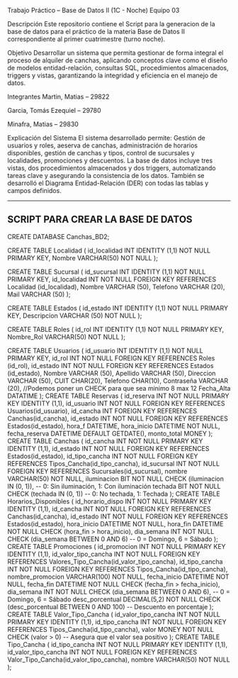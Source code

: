 Trabajo Práctico – Base de Datos II (1C - Noche)
Equipo 03

Descripción
Este repositorio contiene el Script para la generacion de la base de datos para el práctico de la materia Base de Datos II correspondiente al primer cuatrimestre (turno noche).

Objetivo
Desarrollar un sistema que permita gestionar de forma integral el proceso de alquiler de canchas, aplicando conceptos clave como el diseño de modelos entidad-relación, consultas SQL, procedimientos almacenados, triggers y vistas, garantizando la integridad y eficiencia en el manejo de datos.

Integrantes
Martin, Matias – 29822

Garcia, Tomás Ezequiel – 29780

Minafra, Matias – 29830

Explicación del Sistema
El sistema desarrollado permite: Gestión de usuarios y roles, aeserva de canchas, administración de horarios disponibles, gestión de canchas y tipos, control de sucursales y localidades, promociones y descuentos.
La base de datos incluye tres vistas, dos procedimientos almacenados y dos triggers, automatizando tareas clave y asegurando la consistencia de los datos. También se desarrolló el Diagrama Entidad-Relación (DER) con todas las tablas y campos definidos.


-----------------------------------------------------------------
SCRIPT PARA CREAR LA BASE DE DATOS
------------------------------------------------------------------

CREATE DATABASE Canchas_BD2;

CREATE TABLE Localidad (
    id_localidad INT IDENTITY (1,1) NOT NULL PRIMARY KEY,
    Nombre VARCHAR(50) NOT NULL
);

CREATE TABLE Sucursal (
    id_sucursal INT IDENTITY (1,1) NOT NULL PRIMARY KEY,
    id_localidad INT NOT NULL FOREIGN KEY REFERENCES Localidad (id_localidad),
    Nombre VARCHAR (50),
    Telefono VARCHAR (20),
    Mail VARCHAR (50)
);    

CREATE TABLE Estados (
    id_estado INT IDENTITY (1,1) NOT NULL PRIMARY KEY,
    Descripcion VARCHAR (50) NOT NULL
);

CREATE TABLE Roles (
    id_rol INT IDENTITY (1,1) NOT NULL PRIMARY KEY,
    Nombre_Rol VARCHAR(50) NOT NULL
);

CREATE TABLE Usuarios (
    id_usuario INT IDENTITY (1,1) NOT NULL PRIMARY KEY,
    id_rol INT NOT NULL FOREIGN KEY REFERENCES Roles (id_rol),
    id_estado INT NOT NULL FOREIGN KEY REFERENCES Estados (id_estado),
    Nombre VARCHAR (50),
    Apellido VARCHAR (50),
    Direccion VARCHAR (50),
    CUIT CHAR(20),
    Telefono CHAR(10),
    Contraseña VARCHAR (20), //Podemos poner un CHECK para que sea minimo 8 max 12
    Fecha_Alta DATATIME
);
CREATE TABLE Reservas (
    id_reserva INT NOT NULL PRIMARY KEY IDENTITY (1,1),
    id_usuario INT NOT NULL FOREIGN KEY REFERENCES Usuarios(id_usuario),
    id_cancha INT FOREIGN KEY REFERENCES Canchas(id_cancha),
    id_estado INT NOT NULL FOREIGN KEY REFERENCES Estados(id_estado),
    hora_f DATETIME,
    hora_inicio DATETIME NOT NULL,
    fecha_reserva DATETIME DEFAULT GETDATE(),
    monto_total MONEY
);
CREATE TABLE Canchas (
    id_cancha INT NOT NULL PRIMARY KEY IDENTITY (1,1),
    id_estado INT NOT NULL FOREIGN KEY REFERENCES Estados(id_estado),
    id_tipo_cancha INT NOT NULL FOREIGN KEY REFERENCES Tipos_Cancha(id_tipo_cancha),
    id_sucursal INT NOT NULL FOREIGN KEY REFERENCES Sucursales(id_sucursal),
    nombre VARCHAR(50) NOT NULL,
    iluminacion BIT NOT NULL CHECK (iluminacion IN (0, 1)), -- 0: Sin iluminación, 1: Con iluminación
    techada BIT NOT NULL CHECK (techada IN (0, 1)) -- 0: No techada, 1: Techada
);
CREATE TABLE Horarios_Disponibles (
    id_horario_dispo INT NOT NULL PRIMARY KEY IDENTITY (1,1),
    id_cancha INT NOT NULL FOREIGN KEY REFERENCES Canchas(id_cancha),
    id_estado INT NOT NULL FOREIGN KEY REFERENCES Estados(id_estado),
    hora_inicio DATETIME NOT NULL,
    hora_fin DATETIME NOT NULL CHECK (hora_fin > hora_inicio),
    dia_semana INT NOT NULL CHECK (dia_semana BETWEEN 0 AND 6) -- 0 = Domingo, 6 = Sábado
);
CREATE TABLE Promociones (
    id_promocion INT NOT NULL PRIMARY KEY IDENTITY (1,1),
    id_valor_tipo_cancha INT NOT NULL FOREIGN KEY REFERENCES Valores_Tipo_Cancha(id_valor_tipo_cancha),
    id_tipo_cancha INT NOT NULL FOREIGN KEY REFERENCES Tipos_Cancha(id_tipo_cancha),
    nombre_promocion VARCHAR(100) NOT NULL,
    fecha_inicio DATETIME NOT NULL,
    fecha_fin DATETIME NOT NULL CHECK (fecha_fin > fecha_inicio),
    dia_semana INT NOT NULL CHECK (dia_semana BETWEEN 0 AND 6), -- 0 = Domingo, 6 = Sábado
    desc_porcentual DECIMAL(5,2) NOT NULL CHECK (desc_porcentual BETWEEN 0 AND 100) -- Descuento en porcentaje
);
CREATE TABLE Valor_Tipo_Cancha (
    id_valor_tipo_cancha INT NOT NULL PRIMARY KEY IDENTITY (1,1),
    id_tipo_cancha INT NOT NULL FOREIGN KEY REFERENCES Tipos_Cancha(id_tipo_cancha),
    valor MONEY NOT NULL CHECK (valor > 0) -- Asegura que el valor sea positivo
);
CREATE TABLE Tipo_Cancha (
    id_tipo_cancha INT NOT NULL PRIMARY KEY IDENTITY (1,1),
    id_valor_tipo_cancha INT NOT NULL FOREIGN KEY REFERENCES Valor_Tipo_Cancha(id_valor_tipo_cancha),
    nombre VARCHAR(50) NOT NULL
);


